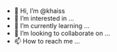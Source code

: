 - 👋 Hi, I’m @khaiss
- 👀 I’m interested in ...
- 🌱 I’m currently learning ...
- 💞️ I’m looking to collaborate on ...
- 📫 How to reach me ...

<!---
khaiss/khaiss is a ✨ special ✨ repository because its `README.md` (this file) appears on your GitHub profile.
You can click the Preview link to take a look at your changes.
--->
